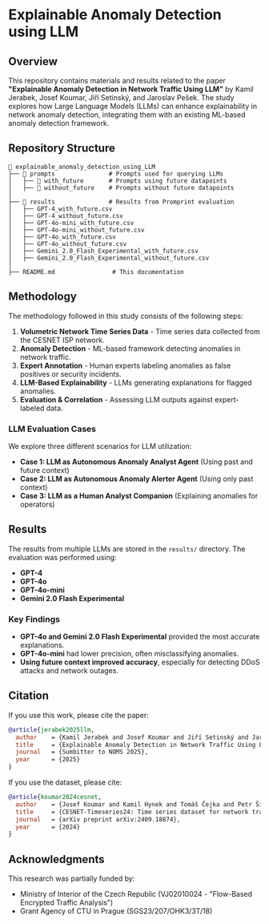 # Explainable Anomaly Detection using LLM

## Overview

This repository contains materials and results related to the paper **"Explainable Anomaly Detection in Network Traffic Using LLM"** by Kamil Jerabek, Josef Koumar, Jiří Setinský, and Jaroslav Pešek. The study explores how Large Language Models (LLMs) can enhance explainability in network anomaly detection, integrating them with an existing ML-based anomaly detection framework.

## Repository Structure

```
📂 explainable_anomaly_detection_using_LLM
├── 📂 prompts               # Prompts used for querying LLMs
│   ├── 📂 with_future       # Prompts using future datapoints
│   ├── 📂 without_future    # Prompts without future datapoints
│
├── 📂 results               # Results from Promprint evaluation
│   ├── GPT-4_with_future.csv
│   ├── GPT-4_without_future.csv
│   ├── GPT-4o-mini_with_future.csv
│   ├── GPT-4o-mini_without_future.csv
│   ├── GPT-4o_with_future.csv
│   ├── GPT-4o_without_future.csv
│   ├── Gemini_2.0_Flash_Experimental_with_future.csv
│   ├── Gemini_2.0_Flash_Experimental_without_future.csv
│
├── README.md                # This documentation
```

## Methodology

The methodology followed in this study consists of the following steps:

1. **Volumetric Network Time Series Data** - Time series data collected from the CESNET ISP network.
2. **Anomaly Detection** - ML-based framework detecting anomalies in network traffic.
3. **Expert Annotation** - Human experts labeling anomalies as false positives or security incidents.
4. **LLM-Based Explainability** - LLMs generating explanations for flagged anomalies.
5. **Evaluation & Correlation** - Assessing LLM outputs against expert-labeled data.

### LLM Evaluation Cases

We explore three different scenarios for LLM utilization:

- **Case 1: LLM as Autonomous Anomaly Analyst Agent** (Using past and future context)
- **Case 2: LLM as Autonomous Anomaly Alerter Agent** (Using only past context)
- **Case 3: LLM as a Human Analyst Companion** (Explaining anomalies for operators)

## Results

The results from multiple LLMs are stored in the `results/` directory. The evaluation was performed using:

- **GPT-4**
- **GPT-4o**
- **GPT-4o-mini**
- **Gemini 2.0 Flash Experimental**

### Key Findings

- **GPT-4o and Gemini 2.0 Flash Experimental** provided the most accurate explanations.
- **GPT-4o-mini** had lower precision, often misclassifying anomalies.
- **Using future context improved accuracy**, especially for detecting DDoS attacks and network outages.

## Citation

If you use this work, please cite the paper:

```bibtex
@article{jerabek2025llm,
  author    = {Kamil Jerabek and Josef Koumar and Jiří Setinský and Jaroslav Pešek},
  title     = {Explainable Anomaly Detection in Network Traffic Using LLM},
  journal   = {Sumbitter to NOMS 2025},
  year      = {2025}
}
```

If you use the dataset, please cite:

```bibtex
@article{koumar2024cesnet,
  author    = {Josef Koumar and Kamil Hynek and Tomáš Čejka and Petr Šiška},
  title     = {CESNET-Timeseries24: Time series dataset for network traffic anomaly detection and forecasting},
  journal   = {arXiv preprint arXiv:2409.18874},
  year      = {2024}
}
```

## Acknowledgments

This research was partially funded by:

- Ministry of Interior of the Czech Republic (VJ02010024 - "Flow-Based Encrypted Traffic Analysis")
- Grant Agency of CTU in Prague (SGS23/207/OHK3/3T/18)
